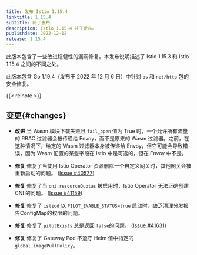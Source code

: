 ```yaml
---
title: 发布 Istio 1.15.4
linktitle: 1.15.4
subtitle: 补丁发布
description: Istio 1.15.4 补丁发布。
publishdate: 2022-12-12
release: 1.15.4
---
```


此版本包含了一些改进稳健性的漏洞修复。本发布说明描述了 Istio 1.15.3 和 Istio 1.15.4 之间的不同之处。

此版本包含 Go 1.19.4（发布于 2022 年 12 月 6 日）中针对 `os` 和 `net/http` 包的安全修复。

{{< relnote >}}

## 变更{#changes}

- **改进** 当 Wasm 模块下载失败且 `fail_open` 值为 True 时，一个允许所有流量的 RBAC 过滤器会被传递给 Envoy，而不是原来的 Wasm 过滤器。之前，在这种情况下，给定的 Wasm 过滤器本身被传递给 Envoy，但它可能会导致错误，因为 Wasm 配置的某些字段在 Istio 中是可选的，但在 Envoy 中不是。

- **修复** 修复了当使用 Istio Operator 资源删除一个自定义网关时，其他网关会被重新启动的问题。
  ([Issue #40577](https://github.com/istio/istio/issues/40577))

- **修复** 修复了当 `cni.resourceQuotas` 被启用时，Istio Operator 无法正确创建 CNI 的问题。
  ([Issue #41159](https://github.com/istio/istio/issues/41159))

- **修复** 修复了 `istiod` 以 `PILOT_ENABLE_STATUS=true` 启动时，缺乏清理分发报告ConfigMap的权限的问题。

- **修复** 修复了 `pilotExists` 总是返回 `false`的问题。 ([Issue #41631](https://github.com/istio/istio/issues/41631))

- **修复** 修复了 Gateway Pod 不遵守 Helm 值中指定的 `global.imagePullPolicy`。
